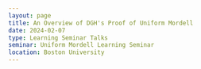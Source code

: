 ```yaml
---
layout: page
title: An Overview of DGH's Proof of Uniform Mordell
date: 2024-02-07
type: Learning Seminar Talks
seminar: Uniform Mordell Learning Seminar
location: Boston University
---
```

